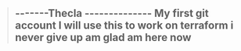 >-------Thecla --------------
My first git account
I will use this to work on terraform
i never give up
am glad am here now
>----------------------------